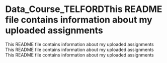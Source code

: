 # Data_Course_TELFORDThis README file contains information about my uploaded assignments
This README file contains information about my uploaded assignments
This README file contains information about my uploaded assignments
This README file contains information about my uploaded assignments
